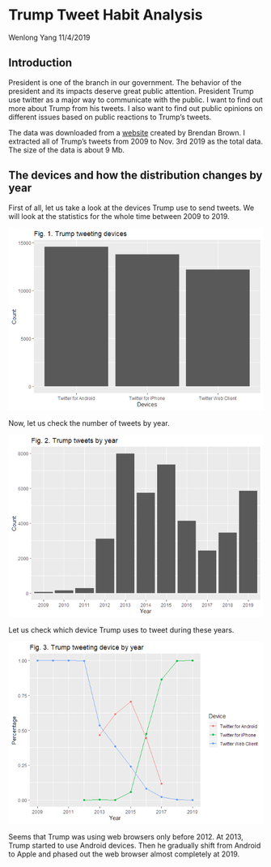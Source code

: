Trump Tweet Habit Analysis
================
Wenlong Yang
11/4/2019

## Introduction

President is one of the branch in our government. The behavior of the
president and its impacts deserve great public attention. President
Trump use twitter as a major way to communicate with the public. I want
to find out more about Trump from his tweets. I also want to find out
public opinions on different issues based on public reactions to Trump’s
tweets.

The data was downloaded from a
[website](http://http://www.trumptwitterarchive.com/data/realdonaldtrump/)
created by Brendan Brown. I extracted all of Trump’s tweets from 2009 to
Nov. 3rd 2019 as the total data. The size of the data is about 9 Mb.

## The devices and how the distribution changes by year

First of all, let us take a look at the devices Trump use to send
tweets. We will look at the statistics for the whole time between 2009
to 2019.

![](report-markdown_files/figure-gfm/trump%20tweet%20devices-1.png)<!-- -->

Now, let us check the number of tweets by year.

![](report-markdown_files/figure-gfm/trump%20tweet%20by%20year-1.png)<!-- -->

Let us check which device Trump uses to tweet during these years.

![](report-markdown_files/figure-gfm/plot%20the%20source%20by%20year-1.png)<!-- -->

Seems that Trump was using web browsers only before 2012. At 2013, Trump
started to use Android devices. Then he gradually shift from Android to
Apple and phased out the web browser almost completely at 2019.
